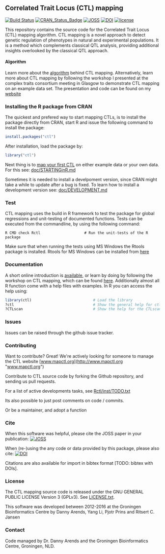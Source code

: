 ## Correlated Trait Locus (CTL) mapping
[![Build Status](https://travis-ci.org/DannyArends/CTLmapping.svg)](https://travis-ci.org/DannyArends/CTLmapping)
[![CRAN_Status_Badge](https://www.r-pkg.org/badges/version/ctl)](http://cran.r-project.org/package=ctl)
[![JOSS](http://joss.theoj.org/papers/10.21105/joss.00087/status.svg)](http://joss.theoj.org/papers/10.21105/joss.00087)
[![DOI](https://zenodo.org/badge/DOI/10.5281/zenodo.154465.svg)](https://doi.org/10.5281/zenodo.154465)
[![license](https://img.shields.io/github/license/DannyArends/CTLmapping.svg?style=flat)](https://github.com/DannyArends/CTLmapping/blob/master/LICENSE.txt)

This repository contains the source code for the Correlated Trait Locus (CTL) mapping algorithm. 
CTL mapping is a novel approach to detect genetic regulation of phenotypes in natural and 
experimental populations. It is a method which complements classical QTL analysis, providing 
additional insights overlooked by the classical QTL approach.

#### Algorithm

Learn more about the [algorithm](doc/ALGORITHM.md) behind CTL mapping. 
Alternatively, learn more about CTL mapping by following the workshop 
I presented at the complex traits consortium meeting in Glasgow to 
demonstrate CTL mapping on an example data set. The presentation and 
code can be found on my [website](https://www.dannyarends.nl/ctc/)

### Installing the R package from CRAN
The quickest and prefered way to start mapping CTLs, is to 
install the package directly from CRAN, start R and issue 
the following command to install the package:

```R
install.packages("ctl")
```

After installation, load the package by:

```R
library("ctl")
```

Next thing is to [map your first CTL](doc/STARTINGinR.md) 
on either example data or your own data. For this see: [doc/STARTINGinR.md](doc/STARTINGinR.md) 

Sometimes it is needed to install a develpoment version, since CRAN 
might take a while to update after a bug is fixed. To learn how to 
install a development version see: [doc/DEVELOPMENT.md](doc/DEVELOPMENT.md) 

### Test

CTL mapping uses the build in R framework to test the package 
for global regressions and unit-testing of documented functions.
Tests can be executed from the commandline, by using the 
following command:

    R CMD check Rctl                    # Run the unit-tests of the R package

Make sure that when running the tests using MS Windows the Rtools 
package is installed. Rtools for MS Windows can be installed from 
[here](https://cran.r-project.org/bin/windows/Rtools/)
    
### Documentation
A short online introduction is [available](doc/STARTINGinR.md), or 
learn by doing by following the workshop on CTL mapping, which can 
be found [here](https://www.dannyarends.nl/ctc/). Additionally 
almost all R function come with a help files with examples. In R 
you can access the help using:

```R
library(ctl)                            # Load the library
?ctl                                    # Show the general help for ctl
?CTLscan                                # Show the help for the CTLscan function
```

### Issues

Issues can be raised through the github issue tracker.

### Contributing 

Want to contribute? Great! We're actively looking for someone to manage the CTL website 
[www.mapctl.org](http://www.mapctl.org "www.mapctl.org")

Contribute to CTL source code by forking the Github repository, and sending us pull requests.

For a list of active developments tasks, see [Rctl/inst/TODO.txt](Rctl/inst/TODO.txt) 

Its also possible to just post comments on code / commits.

Or be a maintainer, and adopt a function

### Cite

When this software was helpful, please cite the JOSS paper in your publication: 
[![JOSS](http://joss.theoj.org/papers/10.21105/joss.00087/status.svg)](http://joss.theoj.org/papers/10.21105/joss.00087)

When (re-)using the any code or data provided by this package, please also cite: 
[![DOI](https://zenodo.org/badge/DOI/10.5281/zenodo.154465.svg)](https://doi.org/10.5281/zenodo.154465)
 
Citations are also available for import in bibtex format [TODO: bibtex with DOIs].

### License

The CTL mapping source code is released under the GNU GENERAL PUBLIC LICENSE Version 3 (GPLv3). See [LICENSE.txt](LICENSE.txt).

This software was developed between 2012-2016 at the Groningen Bioinformatics Centre by Danny Arends, Yang Li, Pjotr Prins and Ritsert C. Jansen

### Contact

Code managed by Dr. Danny Arends and the Groningen Bioinformatics Centre, Groningen, NLD. 
